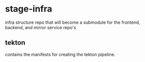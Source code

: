 # stage-infra
infra structure repo that will become a submodule for the frontend, backend, and mirror service repo's

## tekton
contains the manifests for creating the tekton pipeline.